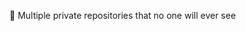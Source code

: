 🥱
Multiple private repositories that no one will ever see
<!---
GooberDev/GooberDev is a ✨ special ✨ repository because its `README.md` (this file) appears on your GitHub profile.
You can click the Preview link to take a look at your changes.
--->
